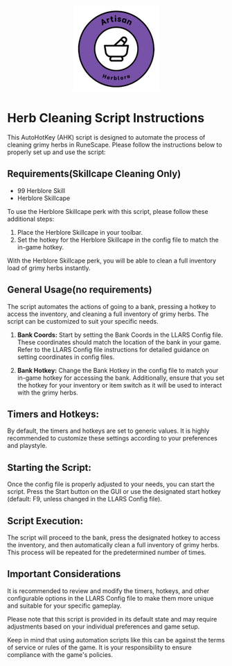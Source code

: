 <p align="center">
  <img width="200" height="200"src="https://github.com/Gubna-Tech/RuneScape/blob/main/Assets/Logo/Skills/Artisan/Herblore.png">
</p>

# Herb Cleaning Script Instructions

This AutoHotKey (AHK) script is designed to automate the process of cleaning grimy herbs in RuneScape. Please follow the instructions below to properly set up and use the script:

## Requirements(Skillcape Cleaning Only)
- 99 Herblore Skill
- Herblore Skillcape

To use the Herblore Skillcape perk with this script, please follow these additional steps:

1. Place the Herblore Skillcape in your toolbar.
2. Set the hotkey for the Herblore Skillcape in the config file to match the in-game hotkey.

With the Herblore Skillcape perk, you will be able to clean a full inventory load of grimy herbs instantly.

## General Usage(no requirements)
The script automates the actions of going to a bank, pressing a hotkey to access the inventory, and cleaning a full inventory of grimy herbs. The script can be customized to suit your specific needs.

1. **Bank Coords:**
Start by setting the Bank Coords in the LLARS Config file. These coordinates should match the location of the bank in your game. Refer to the LLARS Config file instructions for detailed guidance on setting coordinates in config files.

2. **Bank Hotkey:**
Change the Bank Hotkey in the config file to match your in-game hotkey for accessing the bank. Additionally, ensure that you set the hotkey for your inventory or item switch as it will be used to interact with the grimy herbs.

## Timers and Hotkeys:
By default, the timers and hotkeys are set to generic values. It is highly recommended to customize these settings according to your preferences and playstyle.

## Starting the Script:
Once the config file is properly adjusted to your needs, you can start the script. Press the Start button on the GUI or use the designated start hotkey (default: F9, unless changed in the LLARS Config file).

## Script Execution:
The script will proceed to the bank, press the designated hotkey to access the inventory, and then automatically clean a full inventory of grimy herbs. This process will be repeated for the predetermined number of times.

## Important Considerations
It is recommended to review and modify the timers, hotkeys, and other configurable options in the LLARS Config file to make them more unique and suitable for your specific gameplay.

Please note that this script is provided in its default state and may require adjustments based on your individual preferences and game setup.

Keep in mind that using automation scripts like this can be against the terms of service or rules of the game. It is your responsibility to ensure compliance with the game's policies.
